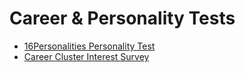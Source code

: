 # Career & Personality Tests
- [16Personalities Personality Test](https://www.16personalities.com/)
- [Career Cluster Interest Survey](https://careerwise.minnstate.edu/careers/clusterAssessment/)
